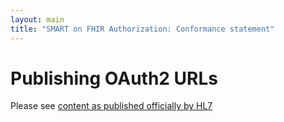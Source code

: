 ```yaml
---
layout: main
title: "SMART on FHIR Authorization: Conformance statement"
---
```


# Publishing OAuth2 URLs
Please see [content as published officially by HL7](http://hl7.org/fhir/smart-app-launch/conformance/index.html)
